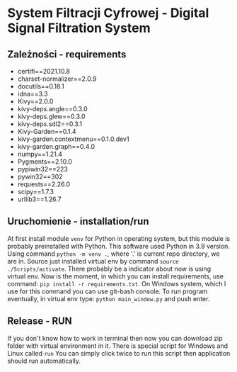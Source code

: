# System Filtracji Cyfrowej - Digital Signal Filtration System

## Zależności - requirements
* certifi==2021.10.8
* charset-normalizer==2.0.9
* docutils==0.18.1
* idna==3.3
* Kivy==2.0.0
* kivy-deps.angle==0.3.0
* kivy-deps.glew==0.3.0
* kivy-deps.sdl2==0.3.1
* Kivy-Garden==0.1.4
* kivy-garden.contextmenu==0.1.0.dev1
* kivy-garden.graph==0.4.0
* numpy==1.21.4
* Pygments==2.10.0
* pypiwin32==223
* pywin32==302
* requests==2.26.0
* scipy==1.7.3
* urllib3==1.26.7

## Uruchomienie - installation/run
At first install module `venv` for Python in operating system, but this module is probably
preinstalled with Python. This software used Python in 3.9 version. Using command `python -m venv .`,
where '.' is current repo directory, we are in. Source just installed virtual env by command
`source ./Scripts/activate`. There probably be a indicator about now is using virtual env.
Now is the moment, in which you can install requirements, use command: `pip install -r requirements.txt`.
On Windows system, which I use for this command you can use git-bash console.
To run program eventually, in virtual env type: `python main_window.py` and push enter.

## Release - RUN
If you don't know how to work in terminal then now you can download zip folder with virtual
environment in it. There is special script for Windows and Linux called `run` You can simply click
twice to run this script then application should run automatically.
